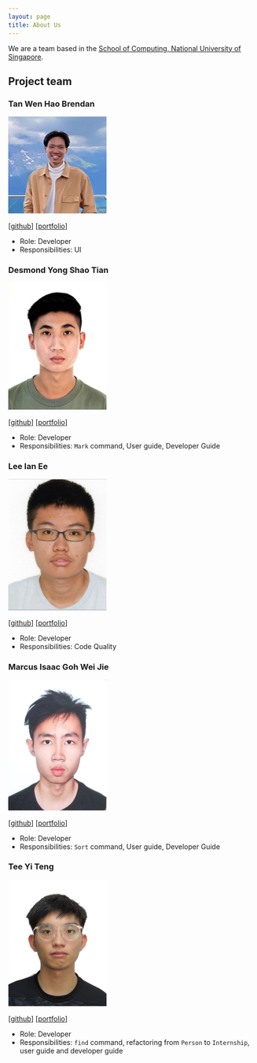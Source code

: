 ```yaml
---
layout: page
title: About Us
---
```


We are a team based in the [School of Computing, National University of Singapore](http://www.comp.nus.edu.sg).

## Project team

### Tan Wen Hao Brendan

<img src="images/nerbnerb.png" width="200px">

[[github](https://github.com/nerbnerb)]
[[portfolio](team/nerbnerb.md)]

* Role: Developer
* Responsibilities: UI

### Desmond Yong Shao Tian

<img src="images/desmondyst.png" width="200px">

[[github](https://github.com/desmondyst)]
[[portfolio](team/desmondyst.md)]

* Role: Developer
* Responsibilities: `Mark` command, User guide, Developer Guide

### Lee Ian Ee

<img src="images/leeianee.png" width="200px">

[[github](https://github.com/leeianee)] [[portfolio](team/leeianee.md)]

* Role: Developer
* Responsibilities: Code Quality

### Marcus Isaac Goh Wei Jie

<img src="images/marcusgwj.png" width="200px">

[[github](https://github.com/Marcusgwj)]
[[portfolio](team/marcusgwj.md)]

* Role: Developer
* Responsibilities: `Sort` command, User guide, Developer Guide

### Tee Yi Teng

<img src="images/puakii.png" width="200px">

[[github](https://github.com/Puakii)]
[[portfolio](team/puakii.md)]

* Role: Developer
* Responsibilities: `find` command, refactoring from `Person` to `Internship`, user guide and developer guide

